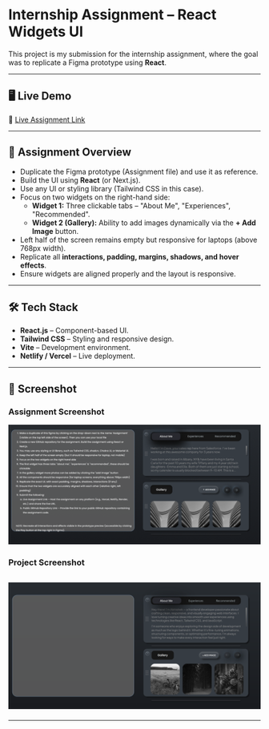 # Internship Assignment – React Widgets UI

This project is my submission for the internship assignment, where the goal was to replicate a Figma prototype using **React**.

---

## 🖥️ Live Demo

🔗 [Live Assignment Link](internasssignment.netlify.app)

---

## 📌 Assignment Overview

- Duplicate the Figma prototype (Assignment file) and use it as reference.
- Build the UI using **React** (or Next.js).
- Use any UI or styling library (Tailwind CSS in this case).
- Focus on two widgets on the right-hand side:
  - **Widget 1:** Three clickable tabs – "About Me", "Experiences", "Recommended".
  - **Widget 2 (Gallery):** Ability to add images dynamically via the **+ Add Image** button.
- Left half of the screen remains empty but responsive for laptops (above 768px width).
- Replicate all **interactions, padding, margins, shadows, and hover effects**.
- Ensure widgets are aligned properly and the layout is responsive.

---

## 🛠️ Tech Stack

- **React.js** – Component-based UI.
- **Tailwind CSS** – Styling and responsive design.
- **Vite** – Development environment.
- **Netlify / Vercel** – Live deployment.

---

## 📸 Screenshot

### Assignment Screenshot

![Assignment Screenshot](./screenshot/assignment-ss.png)

### Project Screenshot

## ![Project Screenshot](./screenshot/project-ss.png)

---
